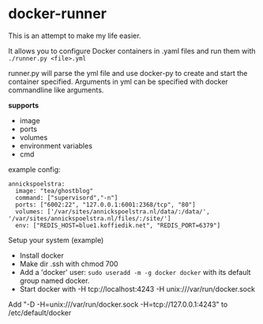 # docker-runner

This is an attempt to make my life easier.

It allows you to configure Docker containers in .yaml files and run them with `./runner.py <file>.yml`

runner.py will parse the yml file and use docker-py to create and start the container specified. 
Arguments in yml can be specified with docker commandline like arguments.

**supports**

- image
- ports
- volumes
- environment variables
- cmd

example config:

```
annickspoelstra:
  image: "tea/ghostblog"
  command: ["supervisord","-n"]
  ports: ["6002:22", "127.0.0.1:6001:2368/tcp", "80"]
  volumes: ['/var/sites/annickspoelstra.nl/data/:/data/', '/var/sites/annickspoelstra.nl/files/:/site/']
  env: ["REDIS_HOST=blue1.koffiedik.net", "REDIS_PORT=6379"]
```


Setup your system (example)

* Install docker
* Make dir .ssh with chmod 700
* Add a 'docker' user: ``sudo useradd -m -g docker docker`` with its default group named docker.
* Start docker with -H tcp://localhost:4243 -H unix:///var/run/docker.sock

Add "-D -H=unix:///var/run/docker.sock -H=tcp://127.0.0.1:4243" to /etc/default/docker

